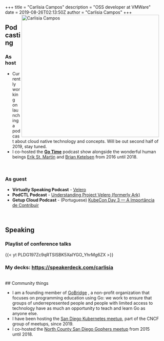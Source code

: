 +++
title = "Carlisia Campos"
description = "OSS developer at VMWare"
date = 2019-08-26T02:13:50Z
author = "Carlisia Campos"
+++
<img src="/images/headshot-small.jpg" alt="Carlisia Campos" title="Carlisia Campos" width="450" height="400" align="right"/>

## Podcasting

### As host

* Currently working on launching a podcast about cloud native technology and concepts. Will be out second half of 2019, stay tuned.
* I co-hosted the **[Go Time](https://changelog.com/gotime)** podcast show alongside the wonderful human beings [Erik St. Martin](https://twitter.com/erikstmartin) and [Brian Ketelsen](https://twitter.com/bketelsen) from 2016 until 2018.
</br>

### As guest

* <b>Virtually Speaking Podcast</b> - [Velero](https://blogs.vmware.com/virtualblocks/2019/08/02/vspeaking-podcast-velero/)
* <b>PodCTL Podcast</b> - [Understanding Project Velero (formerly Ark)](http://podcast.podctl.com/110399/986641-understanding-project-velero-formerly-ark/)
* <b>Getup Cloud Podcast</b> - (Portuguese) [KubeCon Day 3 — A Importância de Contribuir](https://blog.getupcloud.com/kubicast-21-ba50753c7b80)

</br>

## Speaking

### Playlist of conference talks

{{< yt PLDG197Zc9qRTSISBK5XaIYGO_YhrMg6ZX >}}

### My decks: https://speakerdeck.com/carlisia
</br>
## Community things

* I am a founding member of <a href="http://golangbridge.org" target="_blank" title="gobridge">GoBridge</a> , a non-profit organization that focuses on programming education using Go: we work to ensure that groups of underrepresented people and people with limited access to technology have as much an opportunity to teach and learn Go as anyone else.</br>
* I have been hosting the <a href="http://www.meetup.com/San-Diego-Kubernetes-Meetup/" target="_blank" title="San Diego Kubernetes Meetup">San Diego Kubernetes meetup</a>, part of the CNCF group of meetups, since 2019.</br>
* I co-hosted the <a href="http://www.meetup.com/sdgophers/" target="_blank" title="sdgophers">North County San Diego Gophers meetup</a> from 2015 until 2018. </br>
